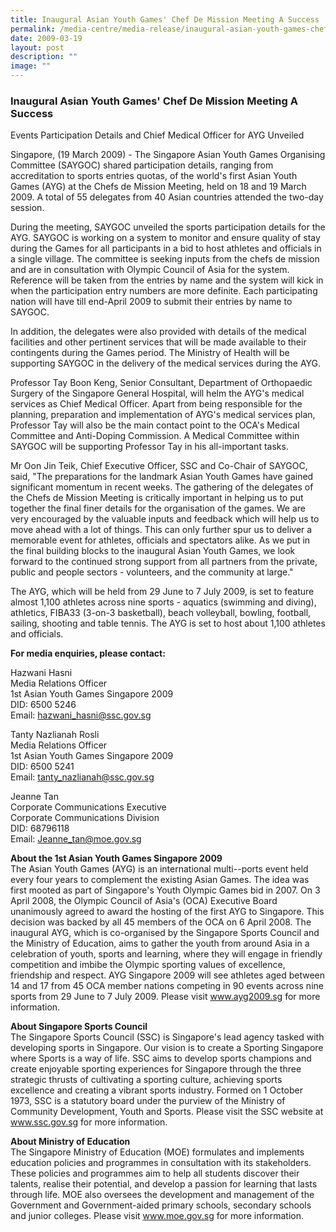 ```yaml
---
title: Inaugural Asian Youth Games' Chef De Mission Meeting A Success
permalink: /media-centre/media-release/inaugural-asian-youth-games-chef-de-mission-meeting-a-success/
date: 2009-03-19
layout: post
description: ""
image: ""
---
```

### **Inaugural Asian Youth Games' Chef De Mission Meeting A Success**

Events Participation Details and Chief Medical Officer for AYG Unveiled

Singapore, (19 March 2009) - The Singapore Asian Youth Games Organising Committee (SAYGOC) shared participation details, ranging from accreditation to sports entries quotas, of the world's first Asian Youth Games (AYG) at the Chefs de Mission Meeting, held on 18 and 19 March 2009. A total of 55 delegates from 40 Asian countries attended the two-day session.

During the meeting, SAYGOC unveiled the sports participation details for the AYG. SAYGOC is working on a system to monitor and ensure quality of stay during the Games for all participants in a bid to host athletes and officials in a single village. The committee is seeking inputs from the chefs de mission and are in consultation with Olympic Council of Asia for the system. Reference will be taken from the entries by name and the system will kick in when the participation entry numbers are more definite. Each participating nation will have till end-April 2009 to submit their entries by name to SAYGOC.

In addition, the delegates were also provided with details of the medical facilities and other pertinent services that will be made available to their contingents during the Games period. The Ministry of Health will be supporting SAYGOC in the delivery of the medical services during the AYG.

Professor Tay Boon Keng, Senior Consultant, Department of Orthopaedic Surgery of the Singapore General Hospital, will helm the AYG's medical services as Chief Medical Officer. Apart from being responsible for the planning, preparation and implementation of AYG's medical services plan, Professor Tay will also be the main contact point to the OCA's Medical Committee and Anti-Doping Commission. A Medical Committee within SAYGOC will be supporting Professor Tay in his all-important tasks.

Mr Oon Jin Teik, Chief Executive Officer, SSC and Co-Chair of SAYGOC, said, "The preparations for the landmark Asian Youth Games have gained significant momentum in recent weeks. The gathering of the delegates of the Chefs de Mission Meeting is critically important in helping us to put together the final finer details for the organisation of the games. We are very encouraged by the valuable inputs and feedback which will help us to move ahead with a lot of things. This can only further spur us to deliver a memorable event for athletes, officials and spectators alike. As we put in the final building blocks to the inaugural Asian Youth Games, we look forward to the continued strong support from all partners from the private, public and people sectors - volunteers, and the community at large."

The AYG, which will be held from 29 June to 7 July 2009, is set to feature almost 1,100 athletes across nine sports - aquatics (swimming and diving), athletics, FIBA33 (3-on-3 basketball), beach volleyball, bowling, football, sailing, shooting and table tennis. The AYG is set to host about 1,100 athletes and officials.

**For media enquiries, please contact:**

Hazwani Hasni
<br>
Media Relations Officer
<br>
1st Asian Youth Games Singapore 2009
<br>
DID: 6500 5246
<br>
Email: [hazwani_hasni@ssc.gov.sg](mailto:hazwani_hasni@ssc.gov.sg)

Tanty Nazlianah Rosli
<br>
Media Relations Officer
<br>
1st Asian Youth Games Singapore 2009
<br>
DID: 6500 5241
<br>
Email: [tanty_nazlianah@ssc.gov.sg](mailto:tanty_nazlianah@ssc.gov.sg)

Jeanne Tan
<br>
Corporate Communications Executive
<br>
Corporate Communications Division
<br>
DID: 68796118
<br>
Email: [Jeanne_tan@moe.gov.sg](mailto:Jeanne_tan@moe.gov.sg)


**About the 1st Asian Youth Games Singapore 2009**
<br>
The Asian Youth Games (AYG) is an international multi--ports event held every four years to complement the existing Asian Games. The idea was first mooted as part of Singapore's Youth Olympic Games bid in 2007. On 3 April 2008, the Olympic Council of Asia's (OCA) Executive Board unanimously agreed to award the hosting of the first AYG to Singapore. This decision was backed by all 45 members of the OCA on 6 April 2008. The inaugural AYG, which is co-organised by the Singapore Sports Council and the Ministry of Education, aims to gather the youth from around Asia in a celebration of youth, sports and learning, where they will engage in friendly competition and imbibe the Olympic sporting values of excellence, friendship and respect. AYG Singapore 2009 will see athletes aged between 14 and 17 from 45 OCA member nations competing in 90 events across nine sports from 29 June to 7 July 2009. Please visit www.ayg2009.sg for more information.

**About Singapore Sports Council**
<br>
The Singapore Sports Council (SSC) is Singapore's lead agency tasked with developing sports in Singapore. Our vision is to create a Sporting Singapore where Sports is a way of life. SSC aims to develop sports champions and create enjoyable sporting experiences for Singapore through the three strategic thrusts of cultivating a sporting culture, achieving sports excellence and creating a vibrant sports industry. Formed on 1 October 1973, SSC is a statutory board under the purview of the Ministry of Community Development, Youth and Sports. Please visit the SSC website at www.ssc.gov.sg for more information.

**About Ministry of Education**
<br>
The Singapore Ministry of Education (MOE) formulates and implements education policies and programmes in consultation with its stakeholders. These policies and programmes aim to help all students discover their talents, realise their potential, and develop a passion for learning that lasts through life. MOE also oversees the development and management of the Government and Government-aided primary schools, secondary schools and junior colleges. Please visit www.moe.gov.sg for more information.